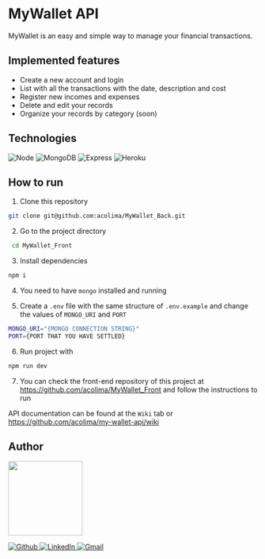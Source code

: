 # MyWallet API

MyWallet is an easy and simple way to manage your financial transactions. 

## Implemented features

- Create a new account and login
- List with all the transactions with the date, description and cost 
- Register new incomes and expenses 
- Delete and edit your records
- Organize your records by category (soon)

## Technologies
<p>
  <img src='https://img.shields.io/badge/Node.js-339933?style=for-the-badge&logo=nodedotjs&logoColor=white' alt="Node"/>
  
  <img src='https://img.shields.io/badge/MongoDB-4EA94B?style=for-the-badge&logo=mongodb&logoColor=white' alt="MongoDB" />
  
  <img src='https://img.shields.io/badge/Express.js-000000?style=for-the-badge&logo=express&logoColor=white' alt="Express" />
  
  <img src='https://img.shields.io/badge/Heroku-430098?style=for-the-badge&logo=heroku&logoColor=white' alt="Heroku" />

</p>

## How to run

1. Clone this repository
```bash
git clone git@github.com:acolima/MyWallet_Back.git
```
2. Go to the project directory
```bash
 cd MyWallet_Front
```
3. Install dependencies
```bash
npm i
```
4. You need to have ```mongo``` installed and running 

5. Create a ```.env``` file with the same structure of ```.env.example``` and change the values of ```MONGO_URI``` and ```PORT``` 
```bash 
MONGO_URI="{MONGO CONNECTION STRING}"
PORT={PORT THAT YOU HAVE SETTLED}
```
6. Run project with
```bash
npm run dev
```
7. You can check the front-end repository of this project at https://github.com/acolima/MyWallet_Front and follow the instructions to run

API documentation can be found at the `Wiki` tab or https://github.com/acolima/my-wallet-api/wiki

## Author
<img src='https://avatars.githubusercontent.com/acolima' width='150px'/>

<p>
  <a href='https://github.com/acolima'>
    <img src='https://img.shields.io/badge/GitHub-100000?style=for-the-badge&logo=github&logoColor=white' alt='Github' />
  </a>
  <a href='https://www.linkedin.com/in/ana-caroline-oliveira-lima-51821122b/'>
    <img src='https://img.shields.io/badge/LinkedIn-0077B5?style=for-the-badge&logo=linkedin&logoColor=white' alt='LinkedIn' />
  </a>
  <a href='mailto:acolima@gmail.com'>
    <img src='https://img.shields.io/badge/Gmail-D14836?style=for-the-badge&logo=gmail&logoColor=white' alt='Gmail' />
  </a>
</p>

